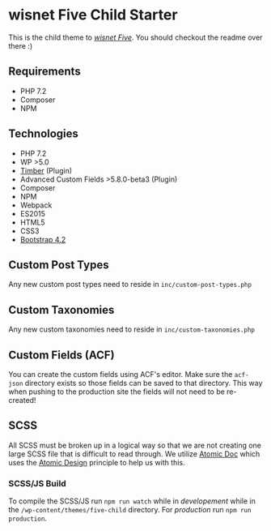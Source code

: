 # wisnet Five Child Starter
This is the child theme to *[wisnet Five](https://github.com/wisnet/five)*. You should checkout the readme over there :)

## Requirements
* PHP 7.2
* Composer
* NPM

## Technologies
* PHP 7.2
* WP >5.0
* [Timber](https://www.upstatement.com/timber/) (Plugin)
* Advanced Custom Fields >5.8.0-beta3 (Plugin)
* Composer
* NPM
* Webpack
* ES2015
* HTML5
* CSS3
* [Bootstrap 4.2](https://getbootstrap.com/docs/4.2/getting-started/introduction/)


## Custom Post Types
Any new custom post types need to reside in `inc/custom-post-types.php`

## Custom Taxonomies
Any new custom taxonomies need to reside in `inc/custom-taxonomies.php`

## Custom Fields (ACF)
You can create the custom fields using ACF's editor. Make sure the `acf-json` directory exists so those fields can be saved to that directory. This way when pushing to the production site the fields will not need to be re-created!

## SCSS
All SCSS must be broken up in a logical way so that we are not creating one large SCSS file that is difficult to read through. We utilize [Atomic Doc](http://atomicdocs.io/) which uses the [Atomic Design](https://bradfrost.com/blog/post/atomic-web-design/) principle to help us with this.

### SCSS/JS Build
To compile the SCSS/JS run `npm run watch` while in *developement* while in the `/wp-content/themes/five-child` directory. For *production* run `npm run production`.
